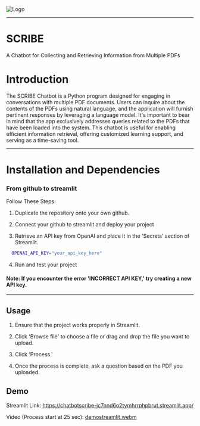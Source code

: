 
![Logo](https://i.ibb.co/44w9sk1/extralong.png)

***
# SCRIBE

A Chatbot for Collecting and Retrieving Information from Multiple PDFs

# Introduction

The SCRIBE Chatbot is a Python program designed for engaging in conversations with multiple PDF documents. Users can inquire about the contents of the PDFs using natural language, and the application will furnish pertinent responses by leveraging a language model. It's important to bear in mind that the app exclusively addresses queries related to the PDFs that have been loaded into the system. This chatbot is useful for enabling efficient information retrieval, offering customized learning support, and serving as a time-saving tool.

***



# Installation and Dependencies
### From github to streamlit

Follow These Steps:

1. Duplicate the repository onto your own github.

2. Connect your github to streamlit and deploy your project

3. Retrieve an API key from OpenAI and place it in the 'Secrets' section of Streamlit.

```bash
  OPENAI_API_KEY="your_api_key_here"
```
4. Run and test your project


#### Note: If you encounter the error 'INCORRECT API KEY,' try creating a new API key.

***
## Usage

1. Ensure that the project works properly in Streamlit.

2. Click 'Browse file' to choose a file or drag and drop the file you want to upload.

3. Click 'Process.'

4. Once the process is complete, ask a question based on the PDF you uploaded.


## Demo

Streamlit Link: https://chatbotscribe-jc7nnd6o2tymhrrphpbrut.streamlit.app/

Video (Process start at 25 sec): 
[demostreamlit.webm](https://github.com/onlyrikiji/chatbot_scribe/assets/131771604/5ad3b106-ddd7-4344-943c-87a393681eb5)

